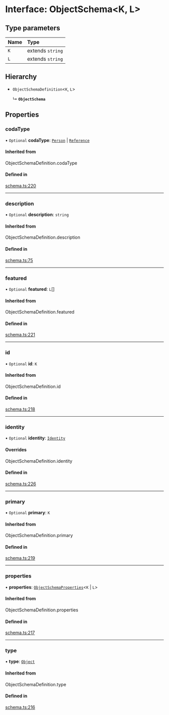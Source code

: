 # Interface: ObjectSchema<K, L\>

## Type parameters

| Name | Type |
| :------ | :------ |
| `K` | extends `string` |
| `L` | extends `string` |

## Hierarchy

- `ObjectSchemaDefinition`<`K`, `L`\>

  ↳ **`ObjectSchema`**

## Properties

### codaType

• `Optional` **codaType**: [`Person`](../enums/ValueHintType.md#person) \| [`Reference`](../enums/ValueHintType.md#reference)

#### Inherited from

ObjectSchemaDefinition.codaType

#### Defined in

[schema.ts:220](https://github.com/coda/packs-sdk/blob/main/schema.ts#L220)

___

### description

• `Optional` **description**: `string`

#### Inherited from

ObjectSchemaDefinition.description

#### Defined in

[schema.ts:75](https://github.com/coda/packs-sdk/blob/main/schema.ts#L75)

___

### featured

• `Optional` **featured**: `L`[]

#### Inherited from

ObjectSchemaDefinition.featured

#### Defined in

[schema.ts:221](https://github.com/coda/packs-sdk/blob/main/schema.ts#L221)

___

### id

• `Optional` **id**: `K`

#### Inherited from

ObjectSchemaDefinition.id

#### Defined in

[schema.ts:218](https://github.com/coda/packs-sdk/blob/main/schema.ts#L218)

___

### identity

• `Optional` **identity**: [`Identity`](Identity.md)

#### Overrides

ObjectSchemaDefinition.identity

#### Defined in

[schema.ts:226](https://github.com/coda/packs-sdk/blob/main/schema.ts#L226)

___

### primary

• `Optional` **primary**: `K`

#### Inherited from

ObjectSchemaDefinition.primary

#### Defined in

[schema.ts:219](https://github.com/coda/packs-sdk/blob/main/schema.ts#L219)

___

### properties

• **properties**: [`ObjectSchemaProperties`](../types/ObjectSchemaProperties.md)<`K` \| `L`\>

#### Inherited from

ObjectSchemaDefinition.properties

#### Defined in

[schema.ts:217](https://github.com/coda/packs-sdk/blob/main/schema.ts#L217)

___

### type

• **type**: [`Object`](../enums/ValueType.md#object)

#### Inherited from

ObjectSchemaDefinition.type

#### Defined in

[schema.ts:216](https://github.com/coda/packs-sdk/blob/main/schema.ts#L216)
